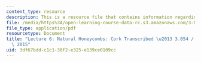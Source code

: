 ```yaml
---
content_type: resource
description: This is a resource file that contains information regarding lecture 6.
file: /media/https%3A/open-learning-course-data-rc.s3.amazonaws.com/3-054-cellular-solids-structure-properties-and-applications-spring-2015/3df67bddc1c138f2e325e139ce0109cc_MIT3_054S15_L6_cork_trans.pdf
file_type: application/pdf
resourcetype: Document
title: "Lecture 6: Natural Honeycombs: Cork Transcribed \u2013 3.054 / 3.36 Spring\
  \ 2015"
uid: 3df67bdd-c1c1-38f2-e325-e139ce0109cc
---
```

